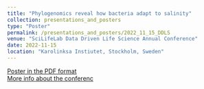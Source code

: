 ```yaml
---
title: "Phylogenomics reveal how bacteria adapt to salinity"
collection: presentations_and_posters
type: "Poster"
permalink: /presentations_and_posters/2022_11_15_DDLS
venue: "SciLifeLab Data Driven Life Science Annual Conference"
date: 2022-11-15
location: "Karolinksa Instiutet, Stockholm, Sweden"
---
```


[Poster in the PDF format](/files/KTJ_DDLS_poster_V3.pdf)  
[More info about the conferenc](https://www.scilifelab.se/event/ddls-annual-conference/)
